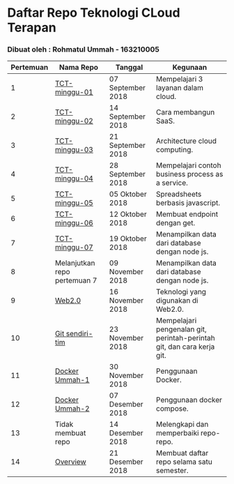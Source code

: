 # Daftar Repo Teknologi CLoud Terapan

### Dibuat oleh : Rohmatul Ummah - 163210005

Pertemuan | Nama Repo | Tanggal | Kegunaan
--------- | --------- | ------- | --------
1 | [TCT-minggu-01](https://github.com/Rohmatul1/tctbaru/tree/master/minggu-01) | 07 September 2018 | Mempelajari 3 layanan dalam cloud.
2 | [TCT-minggu-02](https://github.com/Rohmatul1/tctbaru/tree/master/minggu-02) | 14 September 2018 | Cara membangun SaaS.
3 | [TCT-minggu-03](https://github.com/Rohmatul1/tctbaru/tree/master/minggu-03) | 21 September 2018 | Architecture cloud computing.
4 | [TCT-minggu-04](https://github.com/Rohmatul1/tctbaru/tree/master/minggu-04) | 28 September 2018 | Mempelajari contoh business process as a service.
5 | [TCT-minggu-05](https://github.com/Rohmatul1/tctbaru/tree/master/minggu-05) | 05 Oktober 2018 | Spreadsheets berbasis javascript.
6 | [TCT-minggu-06](https://github.com/Rohmatul1/tctbaru/tree/master/minggu-06) | 12 Oktober 2018 | Membuat endpoint dengan get.
7 | [TCT-minggu-07](https://github.com/Rohmatul1/tctbaru/tree/master/minggu-07) | 19 Oktober 2018 | Menampilkan data dari database dengan node js.
8 | Melanjutkan repo pertemuan 7 | 09 November 2018 | Menampilkan data dari database dengan node js.
9 | [Web2.0](https://github.com/Rohmatul1/web2.0) | 16 November 2018 | Teknologi yang digunakan di Web2.0.
10 | [Git sendiri-tim](https://github.com/Rohmatul1/git-sendiri-tim) | 23 November 2018 | Mempelajari pengenalan git, perintah-perintah git, dan cara kerja git.
11 | [Docker Ummah-1](https://github.com/Rohmatul1/tct-docker-ummah) | 30 November 2018 | Penggunaan Docker.
12 | [Docker Ummah-2](https://github.com/Rohmatul1/tct-docker-2) | 07 Desember 2018 | Penggunaan docker compose.
13 | Tidak membuat repo | 14 Desember 2018 | Melengkapi dan memperbaiki repo-repo.
14 | [Overview](https://github.com/Rohmatul1/overview-tct) | 21 Desember 2018 | Membuat daftar repo selama satu semester.